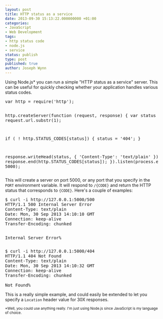```yaml
---
layout: post
title: HTTP status as a service
date: 2013-09-30 15:13:22.000000000 +01:00
categories:
- JavaScript
- Web Development
tags:
- http status code
- node.js
- service
status: publish
type: post
published: true
author: Joseph Wynn
---
```

<p>Using Node.js* you can run a simple "HTTP status as a service" server. This can be useful for quickly checking whether your application handles various status codes.</p>
<pre class="highlight-javascript">var http = require('http');

http.createServer(function (request, response) {
  var status = request.url.substr(1);

  if ( ! http.STATUS_CODES[status]) {
    status = '404';
  }

  response.writeHead(status, { 'Content-Type': 'text/plain' });
  response.end(http.STATUS_CODES[status]);
}).listen(process.env.PORT || 5000);</pre>
<p>This will create a server on port 5000, or any port that you specify in the <code>PORT</code> environment variable. It will respond to <code>/{CODE}</code> and return the HTTP status that corresponds to <code>{CODE}</code>. Here's a couple of examples:</p>
<pre class="no-highlight">$ curl -i http://127.0.0.1:5000/500
HTTP/1.1 500 Internal Server Error
Content-Type: text/plain
Date: Mon, 30 Sep 2013 14:10:10 GMT
Connection: keep-alive
Transfer-Encoding: chunked

Internal Server Error%</pre>
<pre class="no-highlight">$ curl -i http://127.0.0.1:5000/404
HTTP/1.1 404 Not Found
Content-Type: text/plain
Date: Mon, 30 Sep 2013 14:10:32 GMT
Connection: keep-alive
Transfer-Encoding: chunked

Not Found%</pre>
<p>This is a really simple example, and could easily be extended to let you specify a <code>Location</code> header value for 30X responses.</p>
<p><small>*Well, you could use anything really. I'm just using Node.js since JavaScript is my language of choice.</small></p>

